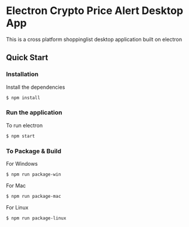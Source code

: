 # Electron Crypto Price Alert Desktop App

This is a cross platform shoppinglist desktop application built on electron

## Quick Start

### Installation

Install the dependencies

```sh
$ npm install
```

### Run the application
To run electron

```sh
$ npm start
```

### To Package & Build

For Windows

```sh
$ npm run package-win
```

For Mac

```sh
$ npm run package-mac
```

For Linux

```sh
$ npm run package-linux
```